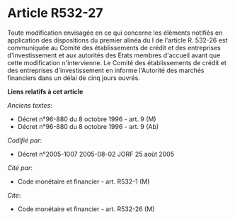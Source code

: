 # Article R532-27

Toute modification envisagée en ce qui concerne les éléments notifiés en application des dispositions du premier alinéa du I
de l'article R. 532-26 est communiquée au Comité des établissements de crédit et des entreprises d'investissement et aux
autorités des Etats membres d'accueil avant que cette modification n'intervienne. Le Comité des établissements de crédit et
des entreprises d'investissement en informe l'Autorité des marchés financiers dans un délai de cinq jours ouvrés.

**Liens relatifs à cet article**

_Anciens textes_:

  - Décret n°96-880 du 8 octobre 1996 - art. 9 (M)
  - Décret n°96-880 du 8 octobre 1996 - art. 9 (Ab)

_Codifié par_:

  - Décret n°2005-1007 2005-08-02 JORF 25 août 2005

_Cité par_:

  - Code monétaire et financier - art. R532-1 (M)

_Cite_:

  - Code monétaire et financier - art. R532-26 (M)
